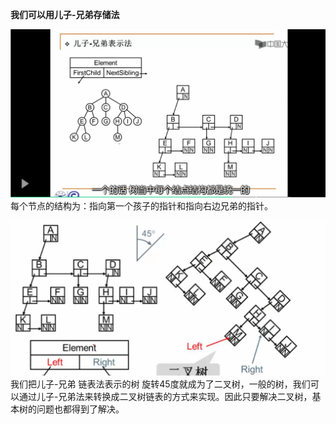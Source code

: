 **我们可以用儿子-兄弟存储法**

![](attachments/树的存储方式_image_0.png)
每个节点的结构为：指向第一个孩子的指针和指向右边兄弟的指针。

![](attachments/树的存储方式_image_1.png)
我们把儿子-兄弟 链表法表示的树 旋转45度就成为了二叉树，一般的树，我们可以通过儿子-兄弟法来转换成二叉树链表的方式来实现。因此只要解决二叉树，基本树的问题也都得到了解决。